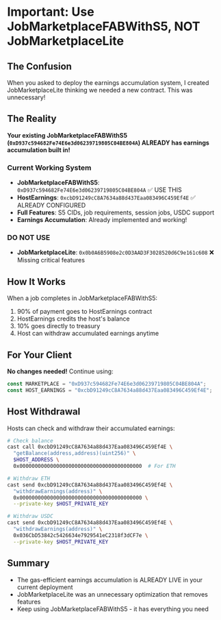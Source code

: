 # Important: Use JobMarketplaceFABWithS5, NOT JobMarketplaceLite

## The Confusion

When you asked to deploy the earnings accumulation system, I created JobMarketplaceLite thinking we needed a new contract. This was unnecessary!

## The Reality

**Your existing JobMarketplaceFABWithS5 (`0xD937c594682Fe74E6e3d06239719805C04BE804A`) ALREADY has earnings accumulation built in!**

### Current Working System
- **JobMarketplaceFABWithS5**: `0xD937c594682Fe74E6e3d06239719805C04BE804A` ✅ USE THIS
- **HostEarnings**: `0xcbD91249cC8A7634a88d437Eaa083496C459Ef4E` ✅ ALREADY CONFIGURED
- **Full Features**: S5 CIDs, job requirements, session jobs, USDC support
- **Earnings Accumulation**: Already implemented and working!

### DO NOT USE
- **JobMarketplaceLite**: `0x0b0A6B5908e2c0D3AAD3F3028520d6C9e161c608` ❌ Missing critical features

## How It Works

When a job completes in JobMarketplaceFABWithS5:
1. 90% of payment goes to HostEarnings contract
2. HostEarnings credits the host's balance
3. 10% goes directly to treasury
4. Host can withdraw accumulated earnings anytime

## For Your Client

**No changes needed!** Continue using:
```javascript
const MARKETPLACE = "0xD937c594682Fe74E6e3d06239719805C04BE804A";
const HOST_EARNINGS = "0xcbD91249cC8A7634a88d437Eaa083496C459Ef4E";
```

## Host Withdrawal

Hosts can check and withdraw their accumulated earnings:

```bash
# Check balance
cast call 0xcbD91249cC8A7634a88d437Eaa083496C459Ef4E \
  "getBalance(address,address)(uint256)" \
  $HOST_ADDRESS \
  0x0000000000000000000000000000000000000000  # For ETH

# Withdraw ETH
cast send 0xcbD91249cC8A7634a88d437Eaa083496C459Ef4E \
  "withdrawEarnings(address)" \
  0x0000000000000000000000000000000000000000 \
  --private-key $HOST_PRIVATE_KEY

# Withdraw USDC
cast send 0xcbD91249cC8A7634a88d437Eaa083496C459Ef4E \
  "withdrawEarnings(address)" \
  0x036CbD53842c5426634e7929541eC2318f3dCF7e \
  --private-key $HOST_PRIVATE_KEY
```

## Summary

- The gas-efficient earnings accumulation is ALREADY LIVE in your current deployment
- JobMarketplaceLite was an unnecessary optimization that removes features
- Keep using JobMarketplaceFABWithS5 - it has everything you need